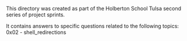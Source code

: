 This directory was created as part of the Holberton School Tulsa second series of project sprints.

It contains answers to specific questions related to the following topics:
        0x02 - shell_redirections
